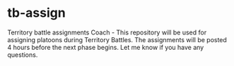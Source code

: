 # tb-assign
Territory battle assignments
Coach - This repository will be used for assigning platoons during Territory Battles. The assignments will be posted 4 hours before the next phase begins. Let me know if you have any questions.
